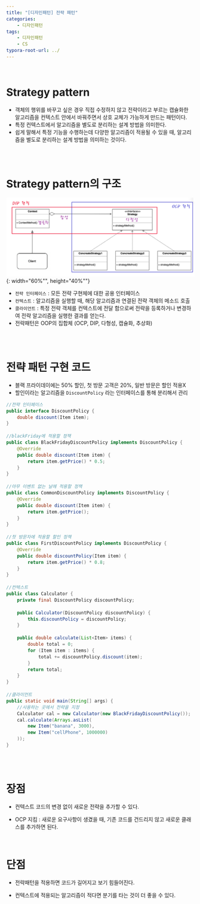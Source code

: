 ```yaml
---
title: "[디자인패턴] 전략 패턴"
categories: 
    - 디자인패턴
tags:
    - 디자인패턴
    - CS
typora-root-url: ../
---
```


<br>

# Strategy pattern
* 객체의 행위를 바꾸고 싶은 경우 직접 수정하지 않고 전략이라고 부르는 캡슐화한 알고리즘을 컨텍스트 안에서 바꿔주면서 상호 교체가 가능하게 만드는 패턴이다.
* 특정 컨텍스트에서 알고리즘을 별도로 분리하는 설계 방법을 의미한다.
* 쉽게 말해서 특정 기능을 수행하는데 다양한 알고리즘이 적용될 수 있을 때, 알고리즘을 별도로 분리하는 설계 방법을 의미하는 것이다. 

<br>

<br>



# Strategy pattern의 구조

![img1](/assets/images/12_1.png){: width="60%"", height="40%""} 



* `전략 인터페이스` : 모든 전략 구현체에 대한 공용 인터페이스
* `컨텍스트` : 알고리즘을 실행할 때, 해당 알고리즘과 연결된 전략 객체의 메소드 호출
* `클라이언트` : 특정 전략 객체를 컨텍스트에 전달 함으로써 전략을 등록하거나 변경하여 전략 알고리즘을 실행한 결과를 얻는다.
* 전략패턴은 OOP의 집합체 (OCP, DIP, 다형성, 캡슐화, 추상화) 

<br>

<br>




# 전략 패턴 구현 코드
* 블랙 프라이데이에는 50% 할인, 첫 방문 고객은 20%, 일반 방문은 할인 적용X
* 할인이라는 알고리즘을 `DiscountPolicy` 라는 인터페이스를 통해 분리해서 관리

~~~java
//전략 인터페이스
public interface DiscountPolicy {
    double discount(Item item);
}

//blackFriday에 적용할 정책
public class BlackFridayDiscountPolicy implements DiscountPolicy {
    @Override
    public double discount(Item item) {
        return item.getPrice() * 0.5;
    }
}

//아무 이벤트 없는 날에 적용할 정책
public class CommonDiscountPolicy implements DiscountPolicy {
    @Override
    public double discount(Item item) {
        return item.getPrice();
    }
}

//첫 방문자에 적용할 할인 정책
public class FirstDiscountPolicy implements DiscountPolicy {
    @Override
    public double discountPolicy(Item item) {
        return item.getPrice() * 0.8;
    }
}

//컨텍스트
public class Calculator {
    private final DiscountPolicy discountPolicy;

    public Calculator(DiscountPolicy discountPolicy) {
        this.discountPolicy = discountPolicy;
    }

    public double calculate(List<Item> items) {
        double total = 0;
        for (Item item : items) {
            total += discountPolicy.discount(item);
        }
        return total;
    }
}

//클라이언트
public static void main(String[] args) {
    //사용하는 곳에서 전략을 지정
    Calculator cal = new Calculator(new BlackFridayDiscountPolicy());
    cal.calculate(Arrays.asList(
        new Item("banana", 3000),
        new Item("cellPhone", 1000000)
    ));
}
~~~
<br><br>



# **장점** 
* 컨텍스트 코드의 변경 없이 새로운 전략을 추가할 수 있다.

* OCP 지킴 : 새로운 요구사항이 생겼을 때, 기존 코드를 건드리지 않고 새로운 클래스를 추가하면 된다. 

<br>



# **단점**
* 전략패턴을 적용하면 코드가 길어지고 보기 힘들어진다. 

* 컨텍스트에 적용되는 알고리즘이 적다면 분기를 타는 것이 더 좋을 수 있다.






